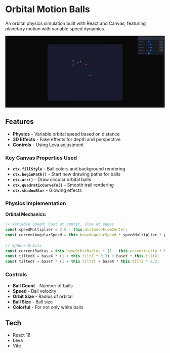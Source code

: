 # Orbital Motion Balls

An orbital physics simulation built with React and Canvas, featuring planetary motion with variable speed dynamics.

![OrbitBall Screenshot](image.png)

## Features

- **Physics** - Variable orbital speed based on distance
- **3D Effects** - Fake effects for depth and perspective
- **Controls** - Using Leva adjustment

### Key Canvas Properties Used

- **`ctx.fillStyle`** - Ball colors and background rendering
- **`ctx.beginPath()`** - Start new drawing paths for balls
- **`ctx.arc()`** - Draw circular orbital balls
- **`ctx.quadraticCurveTo()`** - Smooth trail rendering 
- **`ctx.shadowBlur`** - Glowing effects

### Physics Implementation
**Orbital Mechanics:**
```javascript
// Variable Speed: Fast at center, slow at edges
const speedMultiplier = 2.0 - this.distanceFromCenter;
const currentAngularSpeed = this.baseAngularSpeed * speedMultiplier * params.speed;

// Sphere Orbits 
const currentRadius = this.baseOrbitRadius * (1 - this.eccentricity * Math.cos(this.angle));
const tiltedX = baseX * (1 + this.tiltZ * 0.3) + baseY * this.tiltX;
const tiltedY = baseY * (1 + this.tiltY) + baseX * this.tiltZ * 0.2;
```

### Controls
- **Ball Count** - Number of balls
- **Speed** - Ball velocity
- **Orbit Size** - Radius of orbital
- **Ball Size** - Ball size
- **Colorful** - For not only white balls


## Tech
- React 18
- Leva 
- Vite
